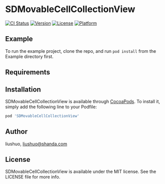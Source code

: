 # SDMovableCellCollectionView

[![CI Status](https://img.shields.io/travis/liushuo/SDMovableCellCollectionView.svg?style=flat)](https://travis-ci.org/liushuo/SDMovableCellCollectionView)
[![Version](https://img.shields.io/cocoapods/v/SDMovableCellCollectionView.svg?style=flat)](https://cocoapods.org/pods/SDMovableCellCollectionView)
[![License](https://img.shields.io/cocoapods/l/SDMovableCellCollectionView.svg?style=flat)](https://cocoapods.org/pods/SDMovableCellCollectionView)
[![Platform](https://img.shields.io/cocoapods/p/SDMovableCellCollectionView.svg?style=flat)](https://cocoapods.org/pods/SDMovableCellCollectionView)

## Example

To run the example project, clone the repo, and run `pod install` from the Example directory first.

## Requirements

## Installation

SDMovableCellCollectionView is available through [CocoaPods](https://cocoapods.org). To install
it, simply add the following line to your Podfile:

```ruby
pod 'SDMovableCellCollectionView'
```

## Author

liushuo, liushuo@shanda.com

## License

SDMovableCellCollectionView is available under the MIT license. See the LICENSE file for more info.
